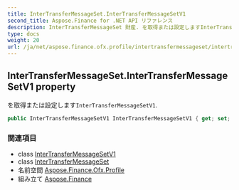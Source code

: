 ```yaml
---
title: InterTransferMessageSet.InterTransferMessageSetV1
second_title: Aspose.Finance for .NET API リファレンス
description: InterTransferMessageSet 財産. を取得または設定しますInterTransferMessageSetV1.
type: docs
weight: 20
url: /ja/net/aspose.finance.ofx.profile/intertransfermessageset/intertransfermessagesetv1/
---
```

## InterTransferMessageSet.InterTransferMessageSetV1 property

を取得または設定します`InterTransferMessageSetV1`.

```csharp
public InterTransferMessageSetV1 InterTransferMessageSetV1 { get; set; }
```

### 関連項目

* class [InterTransferMessageSetV1](../../intertransfermessagesetv1/)
* class [InterTransferMessageSet](../)
* 名前空間 [Aspose.Finance.Ofx.Profile](../../intertransfermessageset/)
* 組み立て [Aspose.Finance](../../../)


